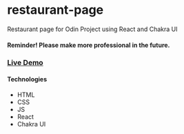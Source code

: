 # restaurant-page
Restaurant page for Odin Project using React and Chakra UI  
#### Reminder! Please make more professional in the future.  
### [Live Demo](https://frostandice.github.io/restaurant-page)

#### Technologies
- HTML
- CSS
- JS
- React
- Chakra UI
